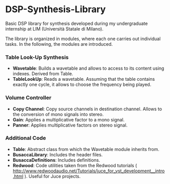 # DSP-Synthesis-Library
Basic DSP library for synthesis developed during my undergraduate internship at LIM (Università Statale di Milano).

The library is organized in modules, where each one carries out individual tasks.
In the following, the modules are introduced.

### Table Look-Up Synthesis
- **Wavetable**: Builds a wavetable and allows to access to its content using indexes. Derived from Table.
- **TableLookUp**: Reads a wavetable. Assuming that the table contains exactly one cycle, it allows to choose the frequency being played.

### Volume Controller
- **Copy Channel**: Copy source channels in destination channel. Allows to the conversion of mono signals into stereo.
- **Gain**: Applies a multiplicative factor to a mono signal.
- **Panner**: Applies multiplicative factors on stereo signal.

### Additional Code
- **Table**: Abstract class from which the Wavetable module inherits from.
- **BusaccaLibrary**: Includes the header files.
- **BusaccaDefinitions**: Includes definitions.
- **Redwood**: Code utilities taken from the Redwood tutorials ( http://www.redwoodaudio.net/Tutorials/juce_for_vst_development__intro.html ). Useful for Juce projects.

